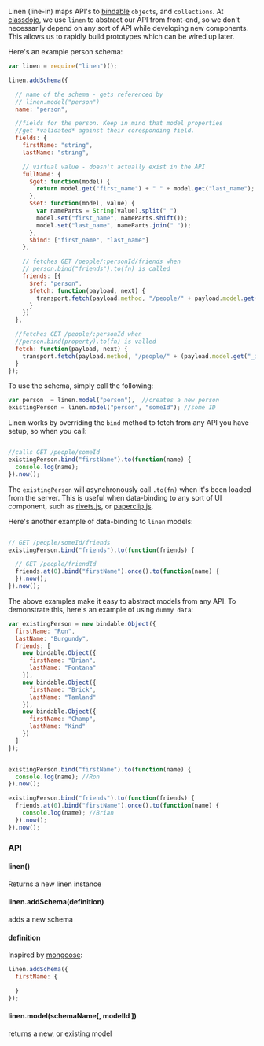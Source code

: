 Linen (line-in) maps API's to [bindable](/classdojo/bindable.js) `objects`, and `collections`. At [classdojo](http://classdojo.com), we use `linen` to abstract our API from front-end, so we don't necessarily depend on any sort of API while developing new components. This allows us to rapidly build prototypes which can be wired up later. 


Here's an example person schema:

```javascript
var linen = require("linen")();

linen.addSchema({

  // name of the schema - gets referenced by 
  // linen.model("person")
  name: "person",

  //fields for the person. Keep in mind that model properties
  //get *validated* against their coresponding field. 
  fields: {
    firstName: "string",
    lastName: "string",

    // virtual value - doesn't actually exist in the API
    fullName: {
      $get: function(model) {
        return model.get("first_name") + " " + model.get("last_name");
      },
      $set: function(model, value) {
        var nameParts = String(value).split(" ")
        model.set("first_name", nameParts.shift());
        model.set("last_name", nameParts.join(" "));
      },
      $bind: ["first_name", "last_name"]
    },

    // fetches GET /people/:personId/friends when
    // person.bind("friends").to(fn) is called
    friends: [{
      $ref: "person",
      $fetch: function(payload, next) {
        transport.fetch(payload.method, "/people/" + payload.model.get("_id") + "/friends", next);
      }
    }]
  },

  //fetches GET /people/:personId when
  //person.bind(property).to(fn) is valled
  fetch: function(payload, next) {
    transport.fetch(payload.method, "/people/" + (payload.model.get("_id") || ""), next);
  }
});
```

To use the schema, simply call the following:

```javascript
var person  = linen.model("person"),  //creates a new person
existingPerson = linen.model("person", "someId"); //some ID
```

Linen works by overriding the `bind` method to fetch from any API you have setup, so when you call:

```javascript

//calls GET /people/someId
existingPerson.bind("firstName").to(function(name) {
  console.log(name); 
}).now();
```

The `existingPerson` will asynchronously call `.to(fn)` when it's been loaded from the server. This is useful when data-binding to any sort of UI component, such as [rivets.js](http://rivetsjs.com/), or [paperclip.js](classdojo/paperclip.js).

Here's another example of data-binding to `linen` models:

```javascript

// GET /people/someId/friends
existingPerson.bind("friends").to(function(friends) {

  // GET /people/friendId
  friends.at(0).bind("firstName").once().to(function(name) {
  }).now();
}).now();
```

The above examples make it easy to abstract models from any API. To demonstrate this, here's an example of using `dummy data`:


```javascript
var existingPerson = new bindable.Object({
  firstName: "Ron",
  lastName: "Burgundy",
  friends: [
    new bindable.Object({
      firstName: "Brian",
      lastName: "Fontana"
    }),
    new bindable.Object({
      firstName: "Brick",
      lastName: "Tamland"
    }),
    new bindable.Object({
      firstName: "Champ",
      lastName: "Kind"
    })
  ]
});


existingPerson.bind("firstName").to(function(name) {
  console.log(name); //Ron 
}).now();

existingPerson.bind("friends").to(function(friends) {
  friends.at(0).bind("firstName").once().to(function(name) {
    console.log(name); //Brian
  }).now();
}).now();
```


### API

#### linen()

Returns a new linen instance

#### linen.addSchema(definition)

adds a new schema

#### definition

Inspired by [mongoose](http://mongoosejs.com/):

```javascript
linen.addSchema({
  firstName: {

  }
});
```

#### linen.model(schemaName[, modelId ])

returns a new, or existing model




